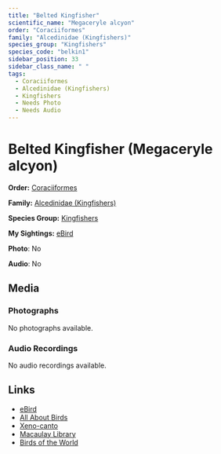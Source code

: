 ```yaml
---
title: "Belted Kingfisher"
scientific_name: "Megaceryle alcyon"
order: "Coraciiformes"
family: "Alcedinidae (Kingfishers)"
species_group: "Kingfishers"
species_code: "belkin1"
sidebar_position: 33
sidebar_class_name: " "
tags: 
  - Coraciiformes
  - Alcedinidae (Kingfishers)
  - Kingfishers
  - Needs Photo
  - Needs Audio
---
```


# Belted Kingfisher (Megaceryle alcyon)

**Order:** [Coraciiformes](/tags/coraciiformes)

**Family:** [Alcedinidae (Kingfishers)](/tags/alcedinidae-kingfishers)

**Species Group:** [Kingfishers](/tags/kingfishers)

**My Sightings:** [eBird](https://ebird.org/lifelist?r=world&time=life&spp=belkin1)

**Photo**: No 

**Audio**: No

## Media
### Photographs
No photographs available.

### Audio Recordings
No audio recordings available.

## Links
* [eBird](https://ebird.org/species/belkin1) 
* [All About Birds](https://www.allaboutbirds.org/guide/belkin1) 
* [Xeno-canto](https://www.xeno-canto.org/species/megaceryle-alcyon) 
* [Macaulay Library](https://search.macaulaylibrary.org/catalog?taxonCode=belkin1&sort=rating_rank_desc)
* [Birds of the World](https://birdsoftheworld.org/bow/species/belkin1)
